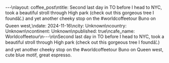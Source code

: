 ---\nlayout: coffee_post\ntitle: Second last day in TO before I head to NYC, took a beautiful stroll through High park (check out this gorgeous tree I foundâ¦.) and yet another cheeky stop on the #worldcoffeetour Buno on Queen west,\ndate: 2024-11-16\ncity: Unknown\ncountry: Unknown\ncontinent: Unknown\npublished: true\ncafe_name: Worldcoffeetour\n---\n\nSecond last day in TO before I head to NYC, took a beautiful stroll through High park (check out this gorgeous tree I foundâ¦.) and yet another cheeky stop on the #worldcoffeetour Buno on Queen west, cute blue motif, great espresso.